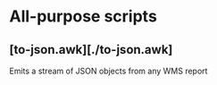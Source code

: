 # All-purpose scripts

## [to-json.awk][./to-json.awk]

Emits a stream of JSON objects from any WMS report
